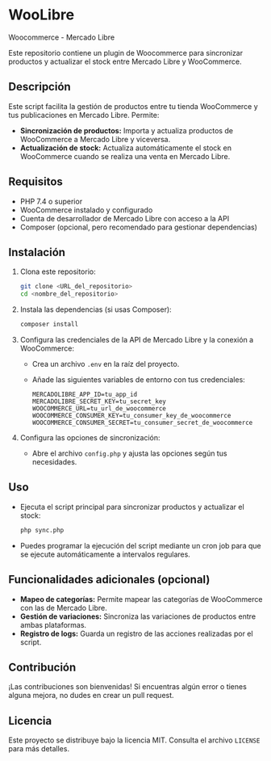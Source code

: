 # WooLibre
Woocommerce - Mercado Libre

Este repositorio contiene un plugin de Woocommerce para sincronizar productos y actualizar el stock entre Mercado Libre y WooCommerce.

## Descripción

Este script facilita la gestión de productos entre tu tienda WooCommerce y tus publicaciones en Mercado Libre. Permite:

* **Sincronización de productos:** Importa y actualiza productos de WooCommerce a Mercado Libre y viceversa.
* **Actualización de stock:** Actualiza automáticamente el stock en WooCommerce cuando se realiza una venta en Mercado Libre.

## Requisitos

* PHP 7.4 o superior
* WooCommerce instalado y configurado
* Cuenta de desarrollador de Mercado Libre con acceso a la API
* Composer (opcional, pero recomendado para gestionar dependencias)

## Instalación

1.  Clona este repositorio:

    ```bash
    git clone <URL_del_repositorio>
    cd <nombre_del_repositorio>
    ```

2.  Instala las dependencias (si usas Composer):

    ```bash
    composer install
    ```

3.  Configura las credenciales de la API de Mercado Libre y la conexión a WooCommerce:

    * Crea un archivo `.env` en la raíz del proyecto.
    * Añade las siguientes variables de entorno con tus credenciales:

        ```
        MERCADOLIBRE_APP_ID=tu_app_id
        MERCADOLIBRE_SECRET_KEY=tu_secret_key
        WOOCOMMERCE_URL=tu_url_de_woocommerce
        WOOCOMMERCE_CONSUMER_KEY=tu_consumer_key_de_woocommerce
        WOOCOMMERCE_CONSUMER_SECRET=tu_consumer_secret_de_woocommerce
        ```

4.  Configura las opciones de sincronización:

    * Abre el archivo `config.php` y ajusta las opciones según tus necesidades.

## Uso

* Ejecuta el script principal para sincronizar productos y actualizar el stock:

    ```bash
    php sync.php
    ```

* Puedes programar la ejecución del script mediante un cron job para que se ejecute automáticamente a intervalos regulares.

## Funcionalidades adicionales (opcional)

* **Mapeo de categorías:** Permite mapear las categorías de WooCommerce con las de Mercado Libre.
* **Gestión de variaciones:** Sincroniza las variaciones de productos entre ambas plataformas.
* **Registro de logs:** Guarda un registro de las acciones realizadas por el script.

## Contribución

¡Las contribuciones son bienvenidas! Si encuentras algún error o tienes alguna mejora, no dudes en crear un pull request.

## Licencia

Este proyecto se distribuye bajo la licencia MIT. Consulta el archivo `LICENSE` para más detalles.
